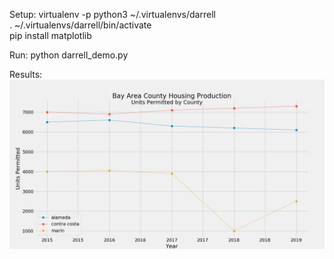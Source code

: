 
Setup:
    virtualenv -p python3 ~/.virtualenvs/darrell              
    . ~/.virtualenvs/darrell/bin/activate                     
    pip install matplotlib                                    

Run:
    python darrell_demo.py                                    

Results:
<img src="https://raw.githubusercontent.com/kesterallen/dateplottingdemo/master/darrell_demo.png"/>
